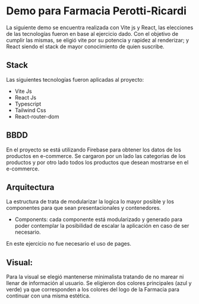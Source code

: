 # Demo para Farmacia Perotti-Ricardi
 La siguiente demo se encuentra realizada con Vite js y React, las elecciones de las tecnologías fueron en base al ejercicio dado. Con el objetivo de cumplir las mismas, se eligió vite por su potencia y rapidez al renderizar; y React siendo el stack de mayor conocimiento de quien suscribe. 

## Stack
 Las siguientes tecnologías fueron aplicadas al proyecto:
- Vite Js
- React Js
- Typescript
- Tailwind Css
- React-router-dom

## BBDD
En el proyecto se está utilizando Firebase para obtener los datos de los productos en e-commerce. Se cargaron por un lado las categorias de los productos y por otro lado todos los productos que desean mostrarse en el e-commerce.

## Arquitectura
La estructura de trata de modularizar la logica lo mayor posible y los componentes para que sean presentacionales y contenedores.
- Components: cada componente está modularizado y generado para poder contemplar la posibilidad de escalar la aplicación en caso de ser necesario.

En este ejercicio no fue necesario el uso de pages.

## Visual:
Para la visual se elegió mantenerse minimalista tratando de no marear ni llenar de información al usuario. Se eligieron dos colores principales (azul y verde) ya que corresponden a los colores del logo de la Farmacia para continuar con una misma estética. 
